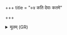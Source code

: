 +++
title = "०४ कति देवाः कतमे"

+++
<details><summary>मूलम् (GR)</summary>

कति देवाः कतमे त आसन्  
य उरश् चिक्युर् अग्रियं पूरुषस्य ।  
कति स्तनौ नि दधुः कः कफोडौ  
कति स्कन्धान् कति पृष्टीर् अचिन्वन् ॥
</details>